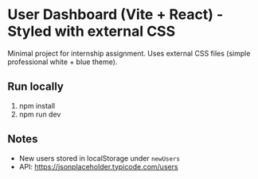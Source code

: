 # User Dashboard (Vite + React) - Styled with external CSS

Minimal project for internship assignment. Uses external CSS files (simple professional white + blue theme).

## Run locally

1. npm install
2. npm run dev

## Notes

- New users stored in localStorage under `newUsers`
- API: https://jsonplaceholder.typicode.com/users
